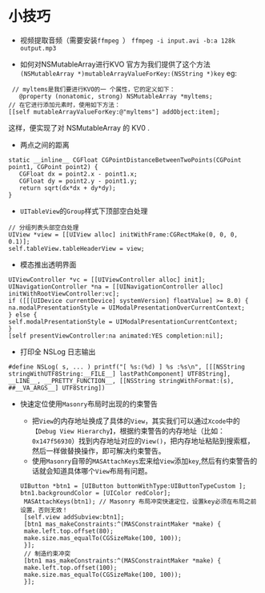 # 小技巧
* 视频提取音频（需要安装`ffmpeg `） `ffmpeg -i input.avi -b:a 128k output.mp3`

* 如何对NSMutableArray进行KVO
	官方为我们提供了这个方法
	`(NSMutableArray *)mutableArrayValueForKey:(NSString *)key`
 eg:
 
 ```
  // myltems是我们要进行KVO的一 个属性，它的定义如下：
	@property (nonatomic, strong) NSMutableArray *myltems;
 // 在它进行添加元素时，使用如下方法：
[[self mutableArrayValueForKey:@"myltems"] addObject:item];
```
 这样，便实现了对 NSMutableArray 的 KV0 .
 
* 两点之间的距离

 ```
 static __inline__ CGFloat CGPointDistanceBetweenTwoPoints(CGPoint point1, CGPoint point2) { 
 	CGFloat dx = point2.x - point1.x; 
 	CGFloat dy = point2.y - point1.y; 
 	return sqrt(dx*dx + dy*dy);
 }
 ```
 
* `UITableView`的`Group`样式下顶部空白处理

 ```
 // 分组列表头部空白处理
 UIView *view = [[UIView alloc] initWithFrame:CGRectMake(0, 0, 0, 0.1)];
 self.tableView.tableHeaderView = view;
 
 ```

* 模态推出透明界面

 ```
 UIViewController *vc = [[UIViewController alloc] init]; 
 UINavigationController *na = [[UINavigationController alloc] initWithRootViewController:vc]; 
 if ([[[UIDevice currentDevice] systemVersion] floatValue] >= 8.0) { 
 na.modalPresentationStyle = UIModalPresentationOverCurrentContext; 
 } else { 
self.modalPresentationStyle = UIModalPresentationCurrentContext; 
} 
[self presentViewController:na animated:YES completion:nil];
 ```
 
* 打印全 NSLog 日志输出

 ```
 #define NSLog( s, ... ) printf("[ %s:(%d) ] %s :%s\n", [[[NSString stringWithUTF8String:__FILE__] lastPathComponent] UTF8String], __LINE__, __PRETTY_FUNCTION__, [[NSString stringWithFormat:(s), ##__VA_ARGS__] UTF8String])
 ```
* 快速定位使用`Masonry`布局时出现的约束警告
	* 把`View`的内存地址换成了具体的`View`，其实我们可以通过`Xcode`中的`【Debug View Hierarchy】`，根据约束警告的内存地址（比如：`0x147f56930`）找到内存地址对应的`View()`，把内存地址粘贴到搜索框，然后一样做替换操作，即可解决约束警告。
	* 使用`Masonry`自带的`MASAttachKeys`宏来给`View`添加`key`,然后有约束警告的话就会知道具体哪个`View`布局有问题。
	
	```
	UIButton *btn1 = [UIButton buttonWithType:UIButtonTypeCustom ]; 
	btn1.backgroundColor = [UIColor redColor];
	 MASAttachKeys(btn1); // Masonry 布局冲突快速定位，设置key必须在布局之前设置，否则无效！ 
	 [self.view addSubview:btn1]; 
	 [btn1 mas_makeConstraints:^(MASConstraintMaker *make) { 
	 make.left.top.offset(80); 
	 make.size.mas_equalTo(CGSizeMake(100, 100)); 
	 }]; 
	 // 制造约束冲突 
	 [btn1 mas_makeConstraints:^(MASConstraintMaker *make) { 
	 make.left.top.offset(100); 
	 make.size.mas_equalTo(CGSizeMake(100, 100)); 
	 }];

	```